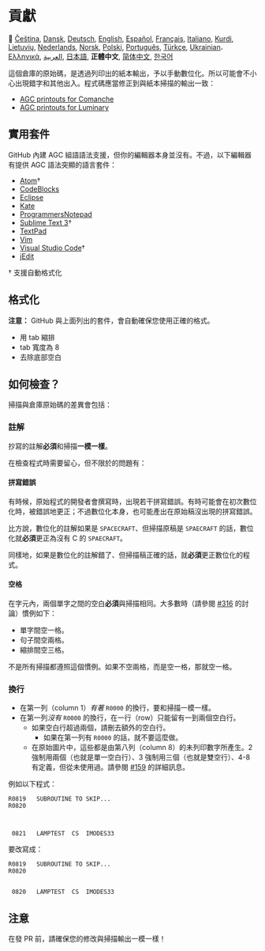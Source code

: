 # 貢獻

🎌
[Čeština][CZ],
[Dansk][DA],
[Deutsch][DE],
[English][EN],
[Español][ES],
[Français][FR],
[Italiano][IT],
[Kurdi][KU],
[Lietuvių][LT],
[Nederlands][NL],
[Norsk][NO],
[Polski][PL],
[Português][PT_BR],
[Türkçe][TR],
[Ukrainian][UA]،
[Ελληνικά][GR],
[العربية][AR],
[日本語][JA],
**正體中文**,
[简体中文][ZH_CN],
[한국어][KO_KR]

[AR]:CONTRIBUTING.ar.md
[CZ]:CONTRIBUTING.cz.md
[DA]:CONTRIBUTING.da.md
[DE]:CONTRIBUTING.de.md
[EN]:CONTRIBUTING.md
[ES]:CONTRIBUTING.es.md
[FR]:CONTRIBUTING.fr.md
[GR]:CONTRIBUTING.gr.md
[IT]:CONTRIBUTING.it.md
[JA]:CONTRIBUTING.ja.md
[KO_KR]:CONTRIBUTING.ko_kr.md
[KU]:CONTRIBUTING.ku.md
[LT]:CONTRIBUTING.lt.md
[NL]:CONTRIBUTING.nl.md
[NO]:CONTRIBUTING.no.md
[PL]:CONTRIBUTING.pl.md
[PT_BR]:CONTRIBUTING.pt_br.md
[TR]:CONTRIBUTING.tr.md
[UA]:CONTRIBUTING.ua.md
[ZH_CN]:CONTRIBUTING.zh_cn.md
[ZH_TW]:CONTRIBUTING.zh_tw.md

這個倉庫的原始碼，是透過列印出的紙本輸出，予以手動數位化。所以可能會不小心出現錯字和其他出入。程式碼應當修正到與紙本掃描的輸出一致：

- [AGC printouts for Comanche][8]
- [AGC printouts for Luminary][9]

## 實用套件

GitHub 內建 AGC 組語語法支援，但你的編輯器本身並沒有。不過，以下編輯器有提供 AGC 語法突顯的語言套件：

- [Atom][Atom]†
- [CodeBlocks][CodeBlocks]
- [Eclipse][Eclipse]
- [Kate][Kate]
- [ProgrammersNotepad][ProgrammersNotepad]
- [Sublime Text 3][Sublime Text]†
- [TextPad][TextPad]
- [Vim][Vim]
- [Visual Studio Code][VisualStudioCode]†
- [jEdit][jEdit]

† 支援自動格式化

[Atom]:https://github.com/Alhadis/language-agc
[CodeBlocks]:https://github.com/virtualagc/virtualagc/tree/master/Contributed/SyntaxHighlight/CodeBlocks
[Eclipse]:https://github.com/virtualagc/virtualagc/tree/master/Contributed/SyntaxHighlight/Eclipse
[Kate]:https://github.com/virtualagc/virtualagc/tree/master/Contributed/SyntaxHighlight/Kate
[ProgrammersNotepad]:https://github.com/virtualagc/virtualagc/tree/master/Contributed/SyntaxHighlight/ProgrammersNotepad
[Sublime Text]:https://github.com/jimlawton/AGC-Assembly
[TextPad]:https://github.com/virtualagc/virtualagc/tree/master/Contributed/SyntaxHighlight/TextPad
[Vim]:https://github.com/wsdjeg/vim-assembly
[VisualStudioCode]:https://github.com/wopian/agc-assembly
[jEdit]:https://github.com/virtualagc/virtualagc/tree/master/Contributed/SyntaxHighlight/jEdit

## 格式化

**注意：** GitHub 與上面列出的套件，會自動確保您使用正確的格式。

- 用 tab 縮排
- tab 寬度為 8
- 去除底部空白

## 如何檢查？

掃描與倉庫原始碼的差異會包括：

### 註解

抄寫的註解**必須**和掃描**一模一樣**。

在檢查程式時需要留心，但不限於的問題有：

#### 拼寫錯誤

有時候，原始程式的開發者會撰寫時，出現若干拼寫錯誤。有時可能會在初次數位化時，被錯誤地更正；不過數位化本身，也可能產出在原始稿沒出現的拼寫錯誤。

比方說，數位化的註解如果是 `SPACECRAFT`、但掃描原稿是 `SPAECRAFT` 的話，數位化就**必須**更正為沒有 C 的 `SPAECRAFT`。

同樣地，如果是數位化的註解錯了、但掃描稿正確的話，就**必須**更正數位化的程式。

#### 空格

在字元內，兩個單字之間的空白**必須**與掃描相同。大多數時（請參閱 [#316][10] 的討論）慣例如下：

- 單字間空一格。
- 句子間空兩格。
- 縮排間空三格。

不是所有掃描都遵照這個慣例。如果不空兩格，而是空一格，那就空一格。

### 換行

- 在第一列（column 1）*有著* `R0000` 的換行，要和掃描一模一樣。
- 在第一列*沒有* `R0000` 的換行，在一行（row）只能留有一到兩個空白行。
  - 如果空白行超過兩個，請刪去額外的空白行。
    - 如果在第一列有 `R0000` 的話，就不要這麼做。
  - 在原始圖片中，這些都是由第八列（column 8）的未列印數字所產生。2 強制用兩個（也就是單一空白行）、3 強制用三個（也就是雙空行）、4-8 有定義，但從未使用過。請參閱 [#159][7] 的詳細訊息。

例如以下程式：

```plain
R0819   SUBROUTINE TO SKIP...
R0820



 0821   LAMPTEST  CS  IMODES33
```

要改寫成：

```plain
R0819   SUBROUTINE TO SKIP...
R0820


 0820   LAMPTEST  CS  IMODES33
```

## 注意

在發 PR 前，請確保您的修改與掃描輸出一模一樣！

[0]:https://github.com/chrislgarry/Apollo-11/pull/new/master
[1]:http://www.ibiblio.org/apollo/ScansForConversion/Luminary099/
[2]:http://www.ibiblio.org/apollo/ScansForConversion/Comanche055/
[3]:https://github.com/wopian/agc-assembly
[4]:https://github.com/jimlawton/AGC-Assembly
[5]:https://github.com/Alhadis/language-agc
[6]:https://github.com/wopian/agc-assembly#user-settings
[7]:https://github.com/chrislgarry/Apollo-11/issues/159
[8]:http://www.ibiblio.org/apollo/ScansForConversion/Comanche055/
[9]:http://www.ibiblio.org/apollo/ScansForConversion/Luminary099/
[10]:https://github.com/chrislgarry/Apollo-11/pull/316#pullrequestreview-102892741
